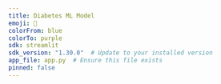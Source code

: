 ```yaml
---
title: Diabetes ML Model
emoji: 🧬
colorFrom: blue
colorTo: purple
sdk: streamlit
sdk_version: "1.30.0"  # Update to your installed version
app_file: app.py  # Ensure this file exists
pinned: false
---
```

